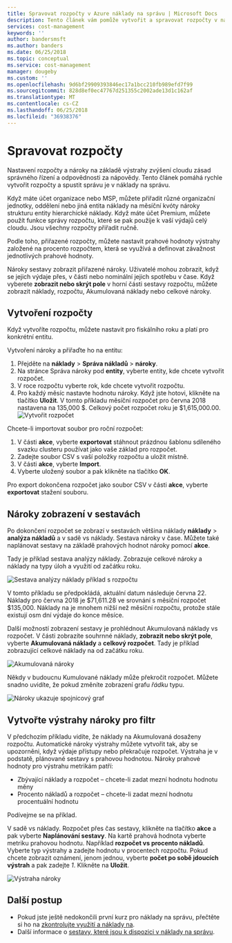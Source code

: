 ```yaml
---
title: Spravovat rozpočty v Azure náklady na správu | Microsoft Docs
description: Tento článek vám pomůže vytvořit a spravovat rozpočty v náklady na správu.
services: cost-management
keywords: ''
author: bandersmsft
ms.author: banders
ms.date: 06/25/2018
ms.topic: conceptual
ms.service: cost-management
manager: dougeby
ms.custom: ''
ms.openlocfilehash: 9d6bf29909393846ec17a1bcc210fb989efd7f99
ms.sourcegitcommit: 828d8ef0ec47767d251355c2002ade13d1c162af
ms.translationtype: MT
ms.contentlocale: cs-CZ
ms.lasthandoff: 06/25/2018
ms.locfileid: "36938376"
---
```

# <a name="manage-budgets"></a>Spravovat rozpočty

Nastavení rozpočty a nároky na základě výstrahy zvýšení cloudu zásad správného řízení a odpovědnosti za nápovědy. Tento článek pomáhá rychle vytvořit rozpočty a spustit správu je v náklady na správu.

Když máte účet organizace nebo MSP, můžete přiřadit různé organizační jednotky, oddělení nebo jiná entita náklady na měsíční kvóty nároky strukturu entity hierarchické náklady. Když máte účet Premium, můžete použít funkce správy rozpočtu, které se pak použije k vaší výdajů celý cloudu. Jsou všechny rozpočty přiřadit ručně.

Podle toho, přiřazené rozpočty, můžete nastavit prahové hodnoty výstrahy založené na procento rozpočtem, která se využívá a definovat závažnost jednotlivých prahové hodnoty.

Nároky sestavy zobrazit přiřazené nároky. Uživatelé mohou zobrazit, když se jejich výdaje přes, v části nebo nominální jejich spotřebu v čase. Když vyberete **zobrazit nebo skrýt pole** v horní části sestavy rozpočtu, můžete zobrazit náklady, rozpočtu, Akumulovaná náklady nebo celkové nároky.

## <a name="create-budgets"></a>Vytvoření rozpočty

Když vytvoříte rozpočtu, můžete nastavit pro fiskálního roku a platí pro konkrétní entitu.

Vytvoření nároky a přiřaďte ho na entitu:

1. Přejděte na **náklady** &gt; **Správa nákladů** &gt; **nároky**.
2. Na stránce Správa nároky pod **entity**, vyberte entity, kde chcete vytvořit rozpočet.
3. V roce rozpočtu vyberte rok, kde chcete vytvořit rozpočtu.
4. Pro každý měsíc nastavte hodnotu nároky. Když jste hotovi, klikněte na tlačítko **Uložit**.
V tomto příkladu měsíční rozpočet pro června 2018 nastavena na 135,000 $. Celkový počet rozpočet roku je $1,615,000.00.
![Vytvořit rozpočet](./media/manage-budgets/set-budget.png)


Chcete-li importovat soubor pro roční rozpočet:

1. V části **akce**, vyberte **exportovat** stáhnout prázdnou šablonu sdíleného svazku clusteru používat jako vaše základ pro rozpočet.
2. Zadejte soubor CSV s vaší položky rozpočtu a uložit místně.
3. V části **akce**, vyberte **Import**.
4. Vyberte uložený soubor a pak klikněte na tlačítko **OK**.

Pro export dokončena rozpočet jako soubor CSV v části **akce**, vyberte **exportovat** stažení souboru.

## <a name="view-budget-in-reports"></a>Nároky zobrazení v sestavách

Po dokončení rozpočet se zobrazí v sestavách většina náklady **náklady** &gt; **analýza nákladů** a v sadě vs náklady. Sestava nároky v čase. Můžete také naplánovat sestavy na základě prahových hodnot nároky pomocí **akce**.

Tady je příklad sestava analýzy náklady. Zobrazuje celkové nároky a náklady na typy úloh a využití od začátku roku.

![Sestava analýzy náklady příklad s rozpočtu](./media/manage-budgets/cost-analysis-budget-example.png)

V tomto příkladu se předpokládá, aktuální datum následuje června 22. Náklady pro června 2018 je $71,611.28 ve srovnání s měsíční rozpočet $135,000. Náklady na je mnohem nižší než měsíční rozpočtu, protože stále existují osm dní výdaje do konce měsíce.

Další možností zobrazení sestavy je prohlédnout Akumulovaná náklady vs rozpočet. V části zobrazíte souhrnné náklady, **zobrazit nebo skrýt pole**, vyberte **Akumulovaná náklady** a **celkový rozpočet**. Tady je příklad zobrazující celkové náklady na od začátku roku.

![Akumulovaná nároky](./media/manage-budgets/accumulated-budget.png)

Někdy v budoucnu Kumulované náklady může překročit rozpočet. Můžete snadno uvidíte, že pokud změníte zobrazení grafu _řádku_ typu.

![Nároky ukazuje spojnicový graf](./media/manage-budgets/budget-line.png)

## <a name="create-budget-alerts-for-a-filter"></a>Vytvořte výstrahy nároky pro filtr

V předchozím příkladu vidíte, že náklady na Akumulovaná dosaženy rozpočtu. Automatické nároky výstrahy můžete vytvořit tak, aby se upozorněni, když výdaje přístupy nebo překračuje rozpočet. Výstraha je v podstatě, plánované sestavy s prahovou hodnotou. Nároky prahové hodnoty pro výstrahu metrikám patří:

- Zbývající náklady a rozpočet – chcete-li zadat mezní hodnotu hodnotu měny
- Procento nákladů a rozpočet – chcete-li zadat mezní hodnotu procentuální hodnotu

Podívejme se na příklad.

V sadě vs náklady. Rozpočet přes čas sestavy, klikněte na tlačítko **akce** a pak vyberte **Naplánování sestavy**. Na kartě prahová hodnota vyberte metriku prahovou hodnotu. Například **rozpočet vs procento nákladů**. Vyberte typ výstrahy a zadejte hodnotu v procentech rozpočtu. Pokud chcete zobrazit oznámení, jenom jednou, vyberte **počet po sobě jdoucích výstrah** a pak zadejte _1_. Klikněte na **Uložit**.

![Výstraha nároky](./media/manage-budgets/budget-alert.png)

## <a name="next-steps"></a>Další postup

- Pokud jste ještě nedokončili první kurz pro náklady na správu, přečtěte si ho na [zkontrolujte využití a náklady na](https://docs.microsoft.com/en-us/azure/cost-management/tutorial-review-usage).
- Další informace o [sestavy, které jsou k dispozici v náklady na správu](use-reports.md).
